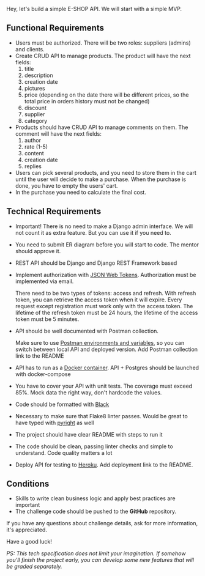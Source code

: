 Hey, let's build a simple E-SHOP API. We will start with a simple MVP.

## **Functional Requirements**

- Users must be authorized. There will be two roles: suppliers (admins) and clients.
- Create CRUD API to manage products. The product will have the next fields:
    1. title
    2. description
    3. creation date
    4. pictures
    5. price (depending on the date there will be different prices, so the total price in orders history must not be changed)
    6. discount
    7. supplier
    8. category
- Products should have CRUD API to manage comments on them. The comment will have the next fields:
    1. author
    2. rate (1-5)
    3. content
    4. creation date
    5. replies
- Users can pick several products, and you need to store them in the cart until the user will decide to make a purchase. When the purchase is done, you have to empty the users' cart.
- In the purchase you need to calculate the final cost.

## **Technical Requirements**
- Important! There is no need to make a Django admin interface. We will not count it as extra feature. But you can use it if you need to.
- You need to submit ER diagram before you will start to code. The mentor should approve it.
- REST API should be Django and Django REST Framework based
- Implement authorization with [JSON Web Tokens](https://django-rest-framework-simplejwt.readthedocs.io/en/latest/). Authorization must be implemented via email.

    There need to be two types of tokens: access and refresh. With refresh token, you can retrieve the access token when it will expire. Every request except registration must work only with the access token. The lifetime of the refresh token must be 24 hours, the lifetime of the access token must be 5 minutes.

- API should be well documented with Postman collection.

    Make sure to use [Postman environments and variables](https://learning.postman.com/docs/postman/variables-and-environments/variables/#understanding-variables-and-environments), so you can switch between local API and deployed version. Add Postman collection link to the README

- API has to run as a [Docker container](https://docs.docker.com/get-started/). API + Postgres should be launched with docker-compose
- You have to cover your API with unit tests. The coverage must exceed 85%. Mock data the right way, don't hardcode the values.
- Code should be formatted with [Black](https://github.com/psf/black)
- Necessary to make sure that Flake8 linter passes. Would be great to have typed with [pyright](https://github.com/microsoft/pyright) as well
- The project should have clear README with steps to run it
- The code should be clean, passing linter checks and simple to understand. Code quality matters a lot
- Deploy API for testing to [Heroku](https://www.heroku.com/). Add deployment link to the README.

## **Conditions**

- Skills to write clean business logic and apply best practices are important
- The challenge code should be pushed to the **GitHub** repository.

If you have any questions about challenge details, ask for more information, it's appreciated.

Have a good luck!

*PS: This tech specification does not limit your imagination. If somehow you'll finish the project early, you can develop some new features that will be graded separately.*
